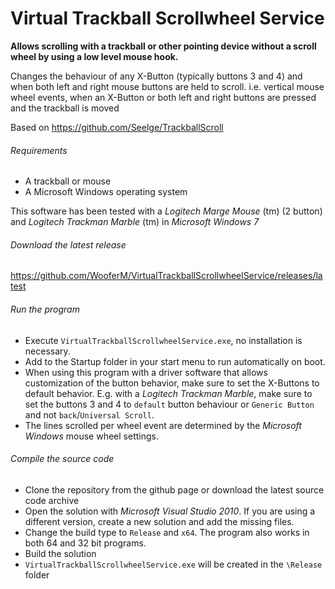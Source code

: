 Virtual Trackball Scrollwheel Service
===============
**Allows scrolling with a trackball or other pointing device without a scroll wheel by using a low level mouse hook.**

Changes the behaviour of any X-Button (typically buttons 3 and 4) and when both left and right mouse buttons are held to scroll. i.e. vertical mouse wheel events, when an X-Button or both left and right buttons are pressed and the trackball is moved

Based on https://github.com/Seelge/TrackballScroll

###### Requirements
- A trackball or mouse
- A Microsoft Windows operating system

This software has been tested with a *Logitech Marge Mouse* (tm) (2 button) and *Logitech Trackman Marble* (tm) in *Microsoft Windows 7*

###### Download the latest release
https://github.com/WooferM/VirtualTrackballScrollwheelService/releases/latest

###### Run the program
- Execute `VirtualTrackballScrollwheelService.exe`, no installation is necessary.
- Add to the Startup folder in your start menu to run automatically on boot.
- When using this program with a driver software that allows customization of the button behavior, make sure to set the X-Buttons to default behavior. E.g. with a *Logitech Trackman Marble*, make sure to set the buttons 3 and 4 to `default` button behaviour or `Generic Button` and not `back`/`Universal Scroll`.
- The lines scrolled per wheel event are determined by the *Microsoft Windows* mouse wheel settings.

###### Compile the source code
- Clone the repository from the github page or download the latest source code archive
- Open the solution with *Microsoft Visual Studio 2010*. If you are using a different version, create a new solution and add the missing files.
- Change the build type to `Release` and `x64`. The program also works in both 64 and 32 bit programs.
- Build the solution
- `VirtualTrackballScrollwheelService.exe` will be created in the `\Release` folder 